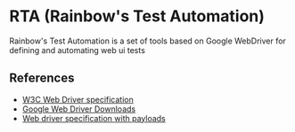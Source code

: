 # RTA (Rainbow's Test Automation)
Rainbow's Test Automation is a set of tools based on Google WebDriver for defining and automating web ui tests

## References

- [W3C Web Driver specification](https://www.w3.org/TR/2024/WD-webdriver2-20240618/#dfn-commands)
- [Google Web Driver Downloads](https://developer.chrome.com/docs/chromedriver/downloads?hl=pt-br)
- [Web driver specification with payloads](https://github.com/jlipps/simple-wd-spec?tab=readme-ov-file#find-element)